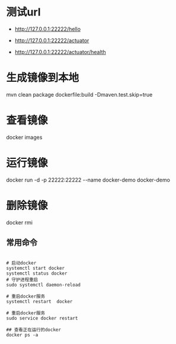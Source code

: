 
# 测试url

- http://127.0.0.1:22222/hello

- http://127.0.0.1:22222/actuator

- http://127.0.0.1:22222/actuator/health



# 生成镜像到本地

mvn clean package dockerfile:build -Dmaven.test.skip=true

# 查看镜像

docker images

    
# 运行镜像
docker run -d -p 22222:22222 --name docker-demo docker-demo

# 删除镜像
docker rmi 


## 常用命令

``` shell script

# 启动docker
systemctl start docker
systemctl status docker
# 守护进程重启   
sudo systemctl daemon-reload

# 重启docker服务   
systemctl restart  docker

# 重启docker服务  
sudo service docker restart

## 查看正在运行的docker
docker ps -a

```

